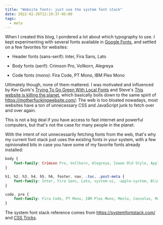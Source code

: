 ```yaml
---
title: "Website fonts: just use the system font stack"
date: 2022-02-26T12:19:37-05:00
tags:
  - meta
---
```


When I created this blog, I pondered a lot about which typography to use. I
kept experimenting with several fonts available in [Google
Fonts](https://fonts.google.com/), and settled on a few favorites for websites:

<!--more-->

- Header fonts (sans-serif): Inter, Fira Sans, Lato

- Body fonts (serif): Crimson Pro, Vollkorn, Alegreya

- Code fonts (mono): Fira Code, PT Mono, IBM Plex Mono

Ultimately though, none of them mattered. I was motivated and
influenced by Kev Quirk's [Trying To Go Green With Local
Fonts](https://kevq.uk/how-local-fonts-can-save-the-environment/)
and Steve's [This website is killing the
planet](https://visitmy.website/2020/07/13/this-website-is-killing-the-planet/),
which basically boils down to the same spirit of
https://motherfuckingwebsite.com/: The web is too bloated
nowadays, most websites have a ton of unnecessary CSS and
JavaScript junk to fetch over and over again.

This is not a big deal if you have access to fast internet and
powerful computers, but that's not the case for many people in
the planet.

With the intent of not unnecessarily fetching fonts from the web, that's why my
current font stack just uses the existing fonts in your system, with a few
opinionated bits in case you have some of my favorite fonts already installed:

```css
body {
    font-family: Crimson Pro, Vollkorn, Alegreya, Iowan Old Style, Apple Garamond, Baskerville, Times New Roman, Noto Serif, Droid Serif, Times, Source Serif Pro, serif, Apple Color Emoji, Segoe UI Emoji, Segoe UI Symbol, Noto Color Emoji;
}

h1, h2, h3, h4, h5, h6, footer, nav, .toc, .post-meta {
    font-family: Inter, Fira Sans, Lato, system-ui, -apple-system, BlinkMacSystemFont, Avenir Next, Avenir, Segoe UI, Helvetica Neue, Helvetica, Ubuntu, Roboto, Noto, Cantarell, Arial, sans-serif;
}

code, pre {
    font-family: Fira Code, PT Mono, IBM Plex Mono, Menlo, Consolas, Monaco, Liberation Mono, Ubuntu Mono, Lucida Console, monospace;
}
```

The system font stack reference comes from https://systemfontstack.com/ and [CSS Tricks](https://css-tricks.com/snippets/css/system-font-stack/).
